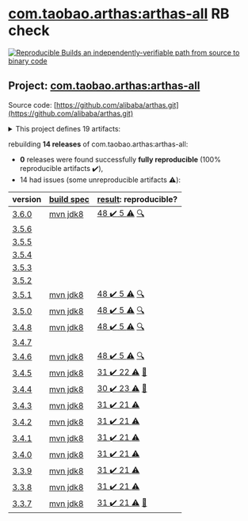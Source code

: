 [com.taobao.arthas:arthas-all](https://search.maven.org/artifact/com.taobao.arthas/arthas-all/) RB check
=======

[![Reproducible Builds](https://reproducible-builds.org/images/logos/rb.svg) an independently-verifiable path from source to binary code](https://reproducible-builds.org/)

## Project: [com.taobao.arthas:arthas-all](https://search.maven.org/artifact/com.taobao.arthas/arthas-all/)

Source code: [https://github.com/alibaba/arthas.git](https://github.com/alibaba/arthas.git)

<details><summary>This project defines 19 artifacts:</summary>

* [com.taobao.arthas:arthas-agent](https://search.maven.org/artifact/com.taobao.arthas/arthas-agent/)
* [com.taobao.arthas:arthas-agent-attach](https://search.maven.org/artifact/com.taobao.arthas/arthas-agent-attach/)
* [com.taobao.arthas:arthas-all](https://search.maven.org/artifact/com.taobao.arthas/arthas-all/)
* [com.taobao.arthas:arthas-boot](https://search.maven.org/artifact/com.taobao.arthas/arthas-boot/)
* [com.taobao.arthas:arthas-bytekit](https://search.maven.org/artifact/com.taobao.arthas/arthas-bytekit/)
* [com.taobao.arthas:arthas-client](https://search.maven.org/artifact/com.taobao.arthas/arthas-client/)
* [com.taobao.arthas:arthas-common](https://search.maven.org/artifact/com.taobao.arthas/arthas-common/)
* [com.taobao.arthas:arthas-core](https://search.maven.org/artifact/com.taobao.arthas/arthas-core/)
* [com.taobao.arthas:arthas-demo](https://search.maven.org/artifact/com.taobao.arthas/arthas-demo/)
* [com.taobao.arthas:arthas-memorycompiler](https://search.maven.org/artifact/com.taobao.arthas/arthas-memorycompiler/)
* [com.taobao.arthas:arthas-packaging](https://search.maven.org/artifact/com.taobao.arthas/arthas-packaging/)
* [com.taobao.arthas:arthas-site](https://search.maven.org/artifact/com.taobao.arthas/arthas-site/)
* [com.taobao.arthas:arthas-spring-boot-starter](https://search.maven.org/artifact/com.taobao.arthas/arthas-spring-boot-starter/)
* [com.taobao.arthas:arthas-spy](https://search.maven.org/artifact/com.taobao.arthas/arthas-spy/)
* [com.taobao.arthas:arthas-testcase](https://search.maven.org/artifact/com.taobao.arthas/arthas-testcase/)
* [com.taobao.arthas:arthas-tunnel-client](https://search.maven.org/artifact/com.taobao.arthas/arthas-tunnel-client/)
* [com.taobao.arthas:arthas-tunnel-common](https://search.maven.org/artifact/com.taobao.arthas/arthas-tunnel-common/)
* [com.taobao.arthas:arthas-tunnel-server](https://search.maven.org/artifact/com.taobao.arthas/arthas-tunnel-server/)
* [com.taobao.arthas:math-game](https://search.maven.org/artifact/com.taobao.arthas/math-game/)
</details>

rebuilding **14 releases** of com.taobao.arthas:arthas-all:
- **0** releases were found successfully **fully reproducible** (100% reproducible artifacts :heavy_check_mark:),
- 14 had issues (some unreproducible artifacts :warning:):

| version | [build spec](BUILDSPEC.md) | [result](https://reproducible-builds.org/docs/jvm/): reproducible? |
| -- | --------- | ------ |
| [3.6.0](https://search.maven.org/artifact/com.taobao.arthas/arthas-all/3.6.0/pom) | [mvn jdk8](arthas-3.6.0.buildspec) | [48 :heavy_check_mark:  5 :warning:](arthas-all-3.6.0.buildcompare) [:mag:](arthas-all-3.6.0.diffoscope) |
| [3.5.6](https://search.maven.org/artifact/com.taobao.arthas/arthas-all/3.5.6/pom) | | |
| [3.5.5](https://search.maven.org/artifact/com.taobao.arthas/arthas-all/3.5.5/pom) | | |
| [3.5.4](https://search.maven.org/artifact/com.taobao.arthas/arthas-all/3.5.4/pom) | | |
| [3.5.3](https://search.maven.org/artifact/com.taobao.arthas/arthas-all/3.5.3/pom) | | |
| [3.5.2](https://search.maven.org/artifact/com.taobao.arthas/arthas-all/3.5.2/pom) | | |
| [3.5.1](https://search.maven.org/artifact/com.taobao.arthas/arthas-all/3.5.1/pom) | [mvn jdk8](arthas-3.5.1.buildspec) | [48 :heavy_check_mark:  5 :warning:](arthas-all-3.5.1.buildcompare) [:mag:](arthas-all-3.5.1.diffoscope) |
| [3.5.0](https://search.maven.org/artifact/com.taobao.arthas/arthas-all/3.5.0/pom) | [mvn jdk8](arthas-3.5.0.buildspec) | [48 :heavy_check_mark:  5 :warning:](arthas-all-3.5.0.buildcompare) [:mag:](https://github.com/jvm-repo-rebuild/reproducible-central/blob/master/content/com/taobao/arthas/arthas-all-3.5.0.diffoscope) |
| [3.4.8](https://search.maven.org/artifact/com.taobao.arthas/arthas-all/3.4.8/pom) | [mvn jdk8](arthas-3.4.8.buildspec) | [48 :heavy_check_mark:  5 :warning:](arthas-all-3.4.8.buildcompare) [:mag:](https://github.com/jvm-repo-rebuild/reproducible-central/blob/master/content/com/taobao/arthas/arthas-all-3.4.8.diffoscope) |
| [3.4.7](https://search.maven.org/artifact/com.taobao.arthas/arthas-all/3.4.7/pom) | | |
| [3.4.6](https://search.maven.org/artifact/com.taobao.arthas/arthas-all/3.4.6/pom) | [mvn jdk8](arthas-3.4.6.buildspec) | [48 :heavy_check_mark:  5 :warning:](arthas-all-3.4.6.buildcompare) [:mag:](https://github.com/jvm-repo-rebuild/reproducible-central/blob/master/content/com/taobao/arthas/arthas-all-3.4.6.diffoscope) |
| [3.4.5](https://search.maven.org/artifact/com.taobao.arthas/arthas-all/3.4.5/pom) | [mvn jdk8](arthas-3.4.5.buildspec) | [31 :heavy_check_mark:  22 :warning:](arthas-all-3.4.5.buildcompare) [:memo:](https://github.com/alibaba/arthas/pull/1604) |
| [3.4.4](https://search.maven.org/artifact/com.taobao.arthas/arthas-all/3.4.4/pom) | [mvn jdk8](arthas-3.4.4.buildspec) | [30 :heavy_check_mark:  23 :warning:](arthas-all-3.4.4.buildcompare) [:memo:](https://github.com/alibaba/arthas/pull/1604) |
| [3.4.3](https://search.maven.org/artifact/com.taobao.arthas/arthas-all/3.4.3/pom) | [mvn jdk8](arthas-3.4.3.buildspec) | [31 :heavy_check_mark:  21 :warning:](arthas-tunnel-server-3.4.3.buildcompare) |
| [3.4.2](https://search.maven.org/artifact/com.taobao.arthas/arthas-all/3.4.2/pom) | [mvn jdk8](arthas-3.4.2.buildspec) | [31 :heavy_check_mark:  21 :warning:](arthas-tunnel-server-3.4.2.buildcompare) |
| [3.4.1](https://search.maven.org/artifact/com.taobao.arthas/arthas-all/3.4.1/pom) | [mvn jdk8](arthas-3.4.1.buildspec) | [31 :heavy_check_mark:  21 :warning:](arthas-tunnel-server-3.4.1.buildcompare) |
| [3.4.0](https://search.maven.org/artifact/com.taobao.arthas/arthas-all/3.4.0/pom) | [mvn jdk8](arthas-3.4.0.buildspec) | [31 :heavy_check_mark:  21 :warning:](arthas-tunnel-server-3.4.0.buildcompare) |
| [3.3.9](https://search.maven.org/artifact/com.taobao.arthas/arthas-all/3.3.9/pom) | [mvn jdk8](arthas-3.3.9.buildspec) | [31 :heavy_check_mark:  21 :warning:](arthas-tunnel-server-3.3.9.buildcompare) |
| [3.3.8](https://search.maven.org/artifact/com.taobao.arthas/arthas-all/3.3.8/pom) | [mvn jdk8](arthas-3.3.8.buildspec) | [31 :heavy_check_mark:  21 :warning:](arthas-tunnel-server-3.3.8.buildcompare) |
| [3.3.7](https://search.maven.org/artifact/com.taobao.arthas/arthas-all/3.3.7/pom) | [mvn jdk8](arthas-3.3.7.buildspec) | [31 :heavy_check_mark:  21 :warning:](arthas-tunnel-server-3.3.7.buildcompare) [:memo:](https://github.com/alibaba/arthas/commit/20f31d47f23b2ac79ea7cb335e335d5e7b1a552a) |
